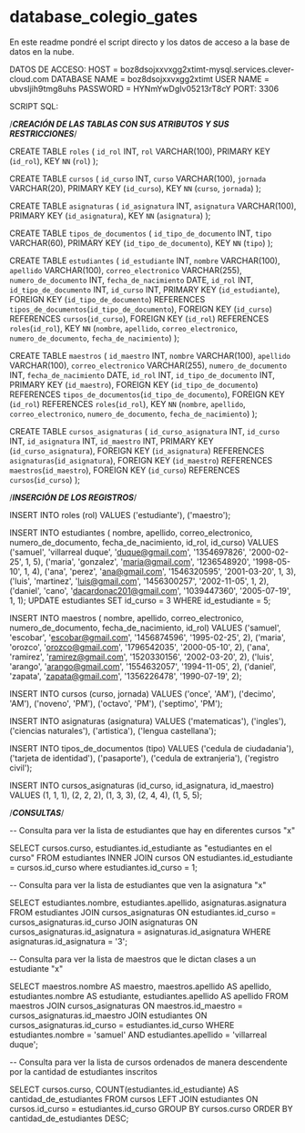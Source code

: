 # database_colegio_gates

En este readme pondré el script directo y los datos de acceso a la base de datos en la nube.

DATOS DE ACCESO: 
HOST = boz8dsojxxvxgg2xtimt-mysql.services.clever-cloud.com
DATABASE NAME = boz8dsojxxvxgg2xtimt
USER NAME = ubvsljih9tmg8uhs
PASSWORD = HYNmYwDgIv05213rT8cY
PORT: 3306

SCRIPT SQL:

/*______________________________________CREACIÓN DE LAS TABLAS CON SUS ATRIBUTOS Y SUS RESTRICCIONES______________________________________*/

CREATE TABLE `roles` (
  `id_rol` INT,
  `rol` VARCHAR(100),
  PRIMARY KEY (`id_rol`),
  KEY `NN` (`rol`)
);

CREATE TABLE `cursos` (
  `id_curso` INT,
  `curso` VARCHAR(100),
  `jornada` VARCHAR(20),
  PRIMARY KEY (`id_curso`),
  KEY `NN` (`curso`, `jornada`)
);

CREATE TABLE `asignaturas` (
  `id_asignatura` INT,
  `asignatura` VARCHAR(100),
  PRIMARY KEY (`id_asignatura`),
  KEY `NN` (`asignatura`)
);

CREATE TABLE `tipos_de_documentos` (
  `id_tipo_de_documento` INT,
  `tipo` VARCHAR(60),
  PRIMARY KEY (`id_tipo_de_documento`),
  KEY `NN` (`tipo`)
);

CREATE TABLE `estudiantes` (
  `id_estudiante` INT,
  `nombre` VARCHAR(100),
  `apellido` VARCHAR(100),
  `correo_electronico` VARCHAR(255),
  `numero_de_documento` INT,
  `fecha_de_nacimiento` DATE,
  `id_rol` INT,
  `id_tipo_de_documento` INT,
  `id_curso` INT,
  PRIMARY KEY (`id_estudiante`),
  FOREIGN KEY (`id_tipo_de_documento`) REFERENCES `tipos_de_documentos`(`id_tipo_de_documento`),
  FOREIGN KEY (`id_curso`) REFERENCES `cursos`(`id_curso`),
  FOREIGN KEY (`id_rol`) REFERENCES `roles`(`id_rol`),
  KEY `NN` (`nombre`, `apellido`, `correo_electronico`, `numero_de_documento`, `fecha_de_nacimiento`)
);

CREATE TABLE `maestros` (
  `id_maestro` INT,
  `nombre` VARCHAR(100),
  `apellido` VARCHAR(100),
  `correo_electronico` VARCHAR(255),
  `numero_de_documento` INT,
  `fecha_de_nacimiento` DATE,
  `id_rol` INT,
  `id_tipo_de_documento` INT,
  PRIMARY KEY (`id_maestro`),
  FOREIGN KEY (`id_tipo_de_documento`) REFERENCES `tipos_de_documentos`(`id_tipo_de_documento`),
  FOREIGN KEY (`id_rol`) REFERENCES `roles`(`id_rol`),
  KEY `NN` (`nombre`, `apellido`, `correo_electronico`, `numero_de_documento`, `fecha_de_nacimiento`)
);

CREATE TABLE `cursos_asignaturas` (
  `id_curso_asignatura` INT,
  `id_curso` INT,
  `id_asignatura` INT,
  `id_maestro` INT,
  PRIMARY KEY (`id_curso_asignatura`),
  FOREIGN KEY (`id_asignatura`) REFERENCES `asignaturas`(`id_asignatura`),
  FOREIGN KEY (`id_maestro`) REFERENCES `maestros`(`id_maestro`),
  FOREIGN KEY (`id_curso`) REFERENCES `cursos`(`id_curso`)
);

/*_____________________________________________________INSERCIÓN DE LOS REGISTROS_____________________________________________________*/

INSERT INTO roles (rol) VALUES ('estudiante'), ('maestro');

INSERT INTO estudiantes (
nombre, apellido, correo_electronico,
numero_de_documento, fecha_de_nacimiento, id_rol, id_curso) VALUES
('samuel', 'villarreal duque', 'duque@gmail.com', '1354697826', '2000-02-25', 1, 5),
('maria', 'gonzalez', 'maria@gmail.com', '1236548920', '1998-05-10', 1, 4),
('ana', 'perez', 'ana@gmail.com', '1546320595', '2001-03-20', 1, 3),
('luis', 'martinez', 'luis@gmail.com', '1456300257', '2002-11-05', 1, 2),
('daniel', 'cano', 'dacardonac201@gmail.com', '1039447360', '2005-07-19', 1, 1);
UPDATE estudiantes SET id_curso = 3 WHERE id_estudiante = 5;

INSERT INTO maestros (
nombre, apellido, correo_electronico,
numero_de_documento, fecha_de_nacimiento, id_rol) VALUES
('samuel', 'escobar', 'escobar@gmail.com', '1456874596', '1995-02-25', 2),
('maria', 'orozco', 'orozco@gmail.com', '1796542035', '2000-05-10', 2),
('ana', 'ramirez', 'ramirez@gmail.com', '1520330156', '2002-03-20', 2),
('luis', 'arango', 'arango@gmail.com', '1554632057', '1994-11-05', 2),
('daniel', 'zapata', 'zapata@gmail.com', '1356226478', '1990-07-19', 2);

INSERT INTO cursos (curso, jornada) VALUES
('once', 'AM'),
('decimo', 'AM'),
('noveno', 'PM'),
('octavo', 'PM'),
('septimo', 'PM');

INSERT INTO asignaturas (asignatura) VALUES
('matematicas'),
('ingles'),
('ciencias naturales'),
('artistica'),
('lengua castellana');

INSERT INTO tipos_de_documentos (tipo) VALUES
('cedula de ciudadania'),
('tarjeta de identidad'),
('pasaporte'),
('cedula de extranjeria'),
('registro civil');

INSERT INTO cursos_asignaturas (id_curso, id_asignatura, id_maestro) VALUES 
(1, 1, 1),
(2, 2, 2),
(1, 3, 3),
(2, 4, 4),
(1, 5, 5);

/*____________________________________________________________CONSULTAS____________________________________________________________*/

-- Consulta para ver la lista de estudiantes que hay en diferentes cursos "x"

SELECT cursos.curso, estudiantes.id_estudiante as "estudiantes en el curso"
FROM estudiantes
INNER JOIN cursos ON estudiantes.id_estudiante = cursos.id_curso where estudiantes.id_curso = 1;

-- Consulta para ver la lista de estudiantes que ven la asignatura "x"

SELECT estudiantes.nombre, estudiantes.apellido, asignaturas.asignatura
FROM estudiantes
JOIN cursos_asignaturas ON estudiantes.id_curso = cursos_asignaturas.id_curso
JOIN asignaturas ON cursos_asignaturas.id_asignatura = asignaturas.id_asignatura
WHERE asignaturas.id_asignatura = '3';

-- Consulta para ver la lista de maestros que le dictan clases a un estudiante "x"

SELECT maestros.nombre AS maestro, maestros.apellido AS apellido, estudiantes.nombre AS estudiante, estudiantes.apellido AS apellido
FROM maestros
JOIN cursos_asignaturas ON maestros.id_maestro = cursos_asignaturas.id_maestro
JOIN estudiantes ON cursos_asignaturas.id_curso = estudiantes.id_curso
WHERE estudiantes.nombre = 'samuel' AND estudiantes.apellido = 'villarreal duque';

-- Consulta para ver la lista de cursos ordenados de manera descendente por la cantidad de estudiantes inscritos

SELECT cursos.curso, COUNT(estudiantes.id_estudiante) AS cantidad_de_estudiantes
FROM cursos
LEFT JOIN estudiantes ON cursos.id_curso = estudiantes.id_curso
GROUP BY cursos.curso
ORDER BY cantidad_de_estudiantes DESC;
